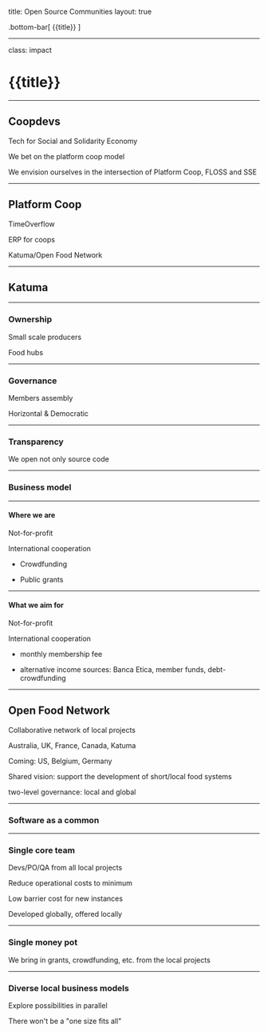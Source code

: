 title: Open Source Communities
layout: true

<!-- This slide will serve as the base layout for all your slides -->
.bottom-bar[
  {{title}}
]

---

class: impact

# {{title}}

---

## Coopdevs

Tech for Social and Solidarity Economy

We bet on the platform coop model

We envision ourselves in the intersection of Platform Coop, FLOSS and SSE

---

## Platform Coop

TimeOverflow

ERP for coops

Katuma/Open Food Network

---

## Katuma

---

### Ownership

Small scale producers

Food hubs

---

### Governance

Members assembly

Horizontal & Democratic

---

### Transparency

We open not only source code

---

### Business model

---

#### Where we are

Not-for-profit

International cooperation

- Crowdfunding

- Public grants

---

#### What we aim for

Not-for-profit

International cooperation

+ monthly membership fee

+ alternative income sources: Banca Etica, member funds, debt-crowdfunding

---

## Open Food Network

Collaborative network of local projects

Australia, UK, France, Canada, Katuma

Coming: US, Belgium, Germany

Shared vision: support the development of short/local food systems

two-level governance: local and global

---

### Software as a common

---

### Single core team

Devs/PO/QA from all local projects

Reduce operational costs to minimum

Low barrier cost for new instances

Developed globally, offered locally

---

### Single money pot

We bring in grants, crowdfunding, etc. from the local projects

---

### Diverse local business models

Explore possibilities in parallel

There won't be a "one size fits all"
